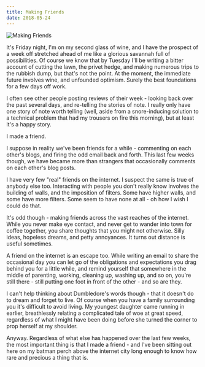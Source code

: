 ```yaml
---
title: Making Friends
date: 2018-05-24
---
```


![Making Friends](https://source.unsplash.com/_nRpqIBM40Q/1600x900)

It's Friday night, I'm on my second glass of wine, and I have the prospect of a week off stretched ahead of me like a glorious savannah full of possibilities. Of course we know that by Tuesday I'll be writing a bitter account of cutting the lawn, the privet hedge, and making numerous trips to the rubbish dump, but that's not the point. At the moment, the immediate future involves wine, and unfounded optimism. Surely the best foundations for a few days off work.

I often see other people posting reviews of their week - looking back over the past several days, and re-telling the stories of note. I really only have one story of note worth telling (well, aside from a snore-inducing solution to a technical problem that had my trousers on fire this morning), but at least it's a happy story.

I made a friend.

I suppose in reality we've been friends for a while - commenting on each other's blogs, and firing the odd email back and forth. This last few weeks though, we have became more than strangers that occasionally comments on each other's blog posts.

I have very few "real" friends on the internet. I suspect the same is true of anybody else too. Interacting with people you don't really know involves the building of walls, and the imposition of filters. Some have higher walls, and some have more filters. Some seem to have none at all - oh how I wish I could do that.

It's odd though - making friends across the vast reaches of the internet. While you never make eye contact, and never get to wander into town for coffee together, you share thoughts that you might not otherwise. Silly ideas, hopeless dreams, and petty annoyances. It turns out distance is useful sometimes.

A friend on the internet is an escape too. While writing an email to share the occasional day you can let go of the obligations and expectations you drag behind you for a little while, and remind yourself that somewhere in the middle of parenting, working, cleaning up, washing up, and so on, you're still there - still putting one foot in front of the other - and so are they.

I can't help thinking about Dumbledore's words though - that it doesn't do to dream and forget to live. Of course when you have a family surrounding you it's difficult to avoid living. My youngest daughter came running in earlier, breathlessly relating a complicated tale of woe at great speed, regardless of what I might have been doing before she turned the corner to prop herself at my shoulder.

Anyway. Regardless of what else has happened over the last few weeks, the most important thing is that I made a friend - and I've been sitting out here on my batman perch above the internet city long enough to know how rare and precious a thing that is.